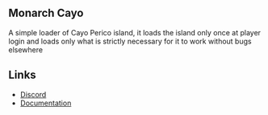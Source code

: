 ## Monarch Cayo
A simple loader of Cayo Perico island, it loads the island only once at player login and loads only what is strictly necessary for it to work without bugs elsewhere

## Links
- [Discord](https://discord.gg/WKtk65yBC6)
- [Documentation](https://monarch-docs.ricodev.it/docs/monarch-resources/mnr_cayo)
